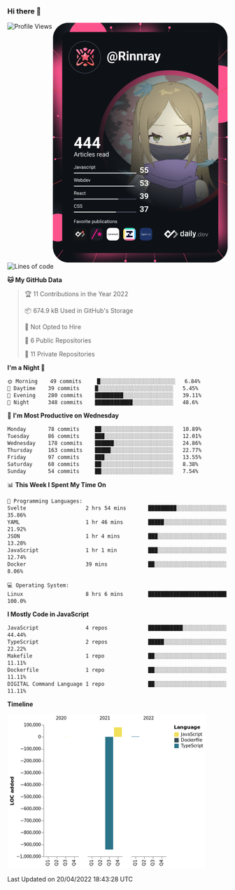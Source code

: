 ### Hi there 👋

<div align="left">
 <a href="https://app.daily.dev/Rinnray">
   <img 
        align="right"
        src="https://github.com/Rinnray/Rinnray/blob/main/devcard.svg" 
        width="400" 
        alt="Rinnray's Dev Card"/>
 </a>
</div>




<!--START_SECTION:waka-->
![Profile Views](http://img.shields.io/badge/Profile%20Views-0-blue)

![Lines of code](https://img.shields.io/badge/From%20Hello%20World%20I%27ve%20Written--860%20Thousand%20lines%20of%20code-blue)

**🐱 My GitHub Data** 

> 🏆 11 Contributions in the Year 2022
 > 
> 📦 674.9 kB Used in GitHub's Storage 
 > 
> 🚫 Not Opted to Hire
 > 
> 📜 6 Public Repositories 
 > 
> 🔑 11 Private Repositories  
 > 
**I'm a Night 🦉** 

```text
🌞 Morning    49 commits     █░░░░░░░░░░░░░░░░░░░░░░░░   6.84% 
🌆 Daytime    39 commits     █░░░░░░░░░░░░░░░░░░░░░░░░   5.45% 
🌃 Evening    280 commits    █████████░░░░░░░░░░░░░░░░   39.11% 
🌙 Night      348 commits    ████████████░░░░░░░░░░░░░   48.6%

```
📅 **I'm Most Productive on Wednesday** 

```text
Monday       78 commits     ██░░░░░░░░░░░░░░░░░░░░░░░   10.89% 
Tuesday      86 commits     ███░░░░░░░░░░░░░░░░░░░░░░   12.01% 
Wednesday    178 commits    ██████░░░░░░░░░░░░░░░░░░░   24.86% 
Thursday     163 commits    █████░░░░░░░░░░░░░░░░░░░░   22.77% 
Friday       97 commits     ███░░░░░░░░░░░░░░░░░░░░░░   13.55% 
Saturday     60 commits     ██░░░░░░░░░░░░░░░░░░░░░░░   8.38% 
Sunday       54 commits     ██░░░░░░░░░░░░░░░░░░░░░░░   7.54%

```


📊 **This Week I Spent My Time On** 

```text
💬 Programming Languages: 
Svelte                   2 hrs 54 mins       █████████░░░░░░░░░░░░░░░░   35.86% 
YAML                     1 hr 46 mins        █████░░░░░░░░░░░░░░░░░░░░   21.92% 
JSON                     1 hr 4 mins         ███░░░░░░░░░░░░░░░░░░░░░░   13.28% 
JavaScript               1 hr 1 min          ███░░░░░░░░░░░░░░░░░░░░░░   12.74% 
Docker                   39 mins             ██░░░░░░░░░░░░░░░░░░░░░░░   8.06%

💻 Operating System: 
Linux                    8 hrs 6 mins        █████████████████████████   100.0%

```

**I Mostly Code in JavaScript** 

```text
JavaScript               4 repos             ███████████░░░░░░░░░░░░░░   44.44% 
TypeScript               2 repos             █████░░░░░░░░░░░░░░░░░░░░   22.22% 
Makefile                 1 repo              ██░░░░░░░░░░░░░░░░░░░░░░░   11.11% 
Dockerfile               1 repo              ██░░░░░░░░░░░░░░░░░░░░░░░   11.11% 
DIGITAL Command Language 1 repo              ██░░░░░░░░░░░░░░░░░░░░░░░   11.11%

```


**Timeline**

![Chart not found](https://raw.githubusercontent.com/Rinnray/Rinnray/main/charts/bar_graph.png) 


 Last Updated on 20/04/2022 18:43:28 UTC
<!--END_SECTION:waka-->


<!--
**Rinnray/Rinnray** is a ✨ _special_ ✨ repository because its `README.md` (this file) appears on your GitHub profile.

Here are some ideas to get you started:

- 🔭 I’m currently working on ...
- 🌱 I’m currently learning ...
- 👯 I’m looking to collaborate on ...
- 🤔 I’m looking for help with ...
- 💬 Ask me about ...
- 📫 How to reach me: ...
- 😄 Pronouns: ...
- ⚡ Fun fact: ...
-->
